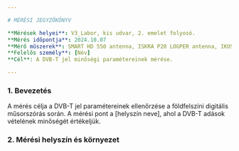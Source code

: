 ```yaml
---

# MÉRÉSI JEGYZŐKÖNYV

**Mérések helyei**: V3_Labor, kis udvar, 2. emelet folyosó.  
**Mérés időpontja**: 2024.10.07    
**Mérő műszerek**: SMART HD 550 antenna, ISKRA P20 LOGPER antenna, IKUSI FLASHD C48 antenna, RF kábel, METEK HD spektrum
**Felelős személy**: [Név]  
**Cél**: A DVB-T jel minőségi paramétereinek mérése.

---
```


### 1. **Bevezetés**

A mérés célja a DVB-T jel paramétereinek ellenőrzése a földfelszíni digitális műsorszórás során. A mérési pont a [helyszín neve], ahol a DVB-T adások vételének minőségét értékeljük.

### 2. **Mérési helyszín és környezet**
